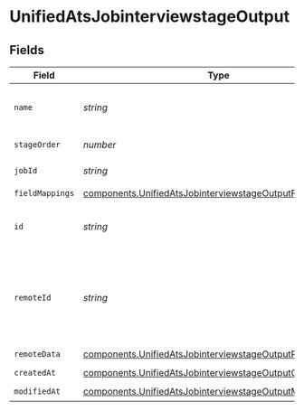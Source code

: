 # UnifiedAtsJobinterviewstageOutput


## Fields

| Field                                                                                                                                  | Type                                                                                                                                   | Required                                                                                                                               | Description                                                                                                                            |
| -------------------------------------------------------------------------------------------------------------------------------------- | -------------------------------------------------------------------------------------------------------------------------------------- | -------------------------------------------------------------------------------------------------------------------------------------- | -------------------------------------------------------------------------------------------------------------------------------------- |
| `name`                                                                                                                                 | *string*                                                                                                                               | :heavy_minus_sign:                                                                                                                     | The name of the job interview stage                                                                                                    |
| `stageOrder`                                                                                                                           | *number*                                                                                                                               | :heavy_minus_sign:                                                                                                                     | The order of the stage                                                                                                                 |
| `jobId`                                                                                                                                | *string*                                                                                                                               | :heavy_minus_sign:                                                                                                                     | The UUID of the job                                                                                                                    |
| `fieldMappings`                                                                                                                        | [components.UnifiedAtsJobinterviewstageOutputFieldMappings](../../models/components/unifiedatsjobinterviewstageoutputfieldmappings.md) | :heavy_check_mark:                                                                                                                     | N/A                                                                                                                                    |
| `id`                                                                                                                                   | *string*                                                                                                                               | :heavy_minus_sign:                                                                                                                     | The UUID of the job interview stage                                                                                                    |
| `remoteId`                                                                                                                             | *string*                                                                                                                               | :heavy_minus_sign:                                                                                                                     | The remote ID of the job interview stage in the context of the 3rd Party                                                               |
| `remoteData`                                                                                                                           | [components.UnifiedAtsJobinterviewstageOutputRemoteData](../../models/components/unifiedatsjobinterviewstageoutputremotedata.md)       | :heavy_check_mark:                                                                                                                     | N/A                                                                                                                                    |
| `createdAt`                                                                                                                            | [components.UnifiedAtsJobinterviewstageOutputCreatedAt](../../models/components/unifiedatsjobinterviewstageoutputcreatedat.md)         | :heavy_check_mark:                                                                                                                     | N/A                                                                                                                                    |
| `modifiedAt`                                                                                                                           | [components.UnifiedAtsJobinterviewstageOutputModifiedAt](../../models/components/unifiedatsjobinterviewstageoutputmodifiedat.md)       | :heavy_check_mark:                                                                                                                     | N/A                                                                                                                                    |